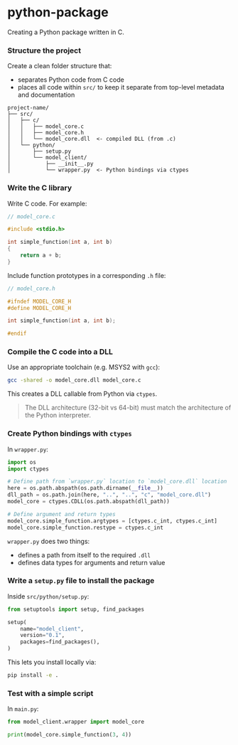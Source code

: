 # python-package

Creating a Python package written in C.

### **Structure the project**

Create a clean folder structure that:
- separates Python code from C code
- places all code within `src/` to keep it separate from top-level metadata and documentation

```
project-name/
├── src/
│   ├── c/
│   │   ├── model_core.c
│   │   ├── model_core.h
│   │   └── model_core.dll  <- compiled DLL (from .c)
│   └── python/
│       ├── setup.py
│       └── model_client/
│           ├── __init__.py
│           └── wrapper.py  <- Python bindings via ctypes
```

### **Write the C library**

Write C code. For example:

```c
// model_core.c

#include <stdio.h>

int simple_function(int a, int b)
{
    return a + b;
}
```

Include function prototypes in a corresponding `.h` file:

```c
// model_core.h

#ifndef MODEL_CORE_H
#define MODEL_CORE_H

int simple_function(int a, int b);

#endif
```

### **Compile the C code into a DLL**

Use an appropriate toolchain (e.g. MSYS2 with `gcc`):

```bash
gcc -shared -o model_core.dll model_core.c
```

This creates a DLL callable from Python via `ctypes`.

> The DLL architecture (32-bit vs 64-bit) must match the architecture of the Python interpreter.


### **Create Python bindings with `ctypes`**

In `wrapper.py`:

```python
import os
import ctypes

# Define path from `wrapper.py` location to `model_core.dll` location
here = os.path.abspath(os.path.dirname(__file__))
dll_path = os.path.join(here, "..", "..", "c", "model_core.dll")
model_core = ctypes.CDLL(os.path.abspath(dll_path))

# Define argument and return types
model_core.simple_function.argtypes = [ctypes.c_int, ctypes.c_int]
model_core.simple_function.restype = ctypes.c_int
```

`wrapper.py` does two things:
- defines a path from itself to the required `.dll`
- defines data types for arguments and return value


### **Write a `setup.py` file to install the package**

Inside `src/python/setup.py`:

```python
from setuptools import setup, find_packages

setup(
    name="model_client",
    version="0.1",
    packages=find_packages(),
)
```

This lets you install locally via:

```bash
pip install -e .
```


### **Test with a simple script**

In `main.py`:

```python
from model_client.wrapper import model_core

print(model_core.simple_function(3, 4))
```

